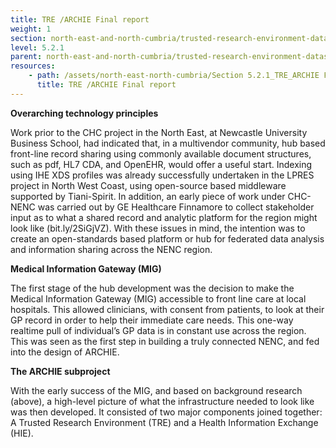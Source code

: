 ```yaml
---
title: TRE /ARCHIE Final report
weight: 1
section: north-east-and-north-cumbria/trusted-research-environment-datashield/tre-archie-final-report
level: 5.2.1
parent: north-east-and-north-cumbria/trusted-research-environment-datashield
resources: 
    - path: /assets/north-east-north-cumbria/Section 5.2.1_TRE_ARCHIE Final report.pdf
      title: TRE /ARCHIE Final report
---
```


**Overarching technology principles**

Work prior to the CHC project in the North East, at Newcastle University Business School, had indicated that, in a multivendor community, hub based front-line record sharing using commonly available document structures, such as pdf, HL7 CDA, and OpenEHR, would offer a useful start. Indexing using IHE XDS profiles was already successfully undertaken in the LPRES project in North West Coast, using open-source based middleware supported by Tiani-Spirit. In addition, an early piece of work under CHC-NENC was carried out by GE Healthcare Finnamore to collect stakeholder input as to what a shared record and analytic platform for the region might look like (bit.ly/2SiGjVZ). With these issues in mind, the intention was to create an open-standards based platform or hub for federated data analysis and information sharing across the NENC region. 
 
**Medical Information Gateway (MIG)** 

The first stage of the hub development was the decision to make the Medical Information Gateway (MIG) accessible to front line care at local hospitals. This allowed clinicians, with consent from patients, to look at their GP record in order to help their immediate care needs. This one-way realtime pull of individual’s GP data is in constant use across the region. This was seen as the first step in building a truly connected NENC, and fed into the design of ARCHIE.  
 
**The ARCHIE subproject** 

With the early success of the MIG, and based on background research (above), a high-level picture of what the infrastructure needed to look like was then developed. It consisted of two major components joined together: A Trusted Research Environment (TRE) and a Health Information Exchange (HIE). 

        
